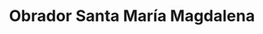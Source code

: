 ---
title: "Obrador Santa María Magdalena"
url: /escalonilla/obrador-santa-maria-magdalena/
shop: panadería
---